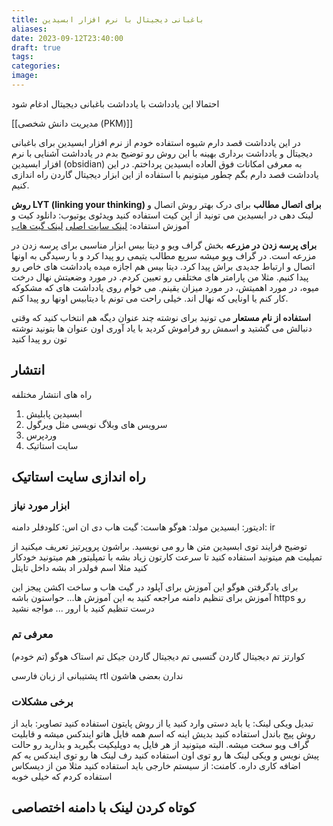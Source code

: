 ```yaml
---
title: باغبانی دیجیتال با نرم افزار ابسیدین
aliases: 
date: 2023-09-12T23:40:00
draft: true
tags: 
categories: 
image:
---
```

احتمالا این یادداشت با یادداشت باغبانی دیجیتال ادغام شود

[[مدیریت دانش شخصی (PKM)]]

در این یادداشت قصد دارم شیوه استفاده خودم از نرم افزار ابسیدین برای باغبانی دیجیتال و یادداشت برداری بهینه با این روش رو توضیح بدم
در یادداشت آشنایی با نرم افزار ابسیدین (obsidian) به معرفی امکانات فوق العاده ابسیدین پرداختم. در این یادداشت قصد دارم بگم چطور میتونیم با استفاده از این ابزار دیجیتال گاردن راه اندازی کنیم.




**روش LYT (linking your thinking) برای اتصال مطالب**
برای درک بهتر روش اتصال و لینک دهی در ابسیدین می تونید از این کیت استفاده کنید
ویدئوی یوتیوب: 
دانلود کیت و آموزش استفاده: [لینک سایت اصلی](https://www.linkingyourthinking.com/lyt-kit-course/onboarding) [لینک گیت هاب](https://github.com/nickmilo/LYT-Kit-in-Mandarin)

**برای پرسه زدن در مزرعه**
بخش گراف ویو و دیتا بیس ابزار مناسبی برای پرسه زدن در مزرعه است. در گراف ویو میشه سریع مطالب یتیمی رو پیدا کرد و با رسیدگی به اونها اتصال و ارتباط جدیدی براش پیدا کرد. دیتا بیس هم اجازه میده یادداشت های خاص رو پیدا کنیم. مثلا من پارامتر های مختلفی رو تعیین کردم.
در مورد وضعیتش نهال درخت میوه، در مورد اهمیتش، در مورد میزان یقینم. می خوام روی یادداشت های که مشکوکه کار کنم یا اونایی که نهال اند. خیلی راحت می تونم با دیتابیس اونها رو پیدا کنم.

**استفاده از نام مستعار**
می تونید برای نوشته چند عنوان دیگه هم انتخاب کنید که وقتی دنبالش می گشتید و اسمش رو فراموش کردید با یاد آوری اون عنوان ها بتونید نوشته تون رو پیدا کنید


## انتشار

راه های انتشار مختلفه
1. ابسیدین پابلیش
2. سرویس های وبلاگ نویسی مثل ویرگول
3. وردپرس
4. سایت استاتیک

## راه اندازی سایت استاتیک

### ابزار مورد نیاز
ادیتور: ابسیدین
مولد: هوگو
هاست: گیت هاب
دی ان اس: کلودفلر
دامنه: ir


توضیح فرایند
توی ابسیدین متن ها رو می نویسید. براشون پروپرتیز تعریف میکنید از تمپلیت هم میتونید استفاده کنید تا سرعت کارتون زیاد بشه با تمپلیتور هم میتونید خودکار کنید مثلا اسم فولدر اد بشه داخل تایتل

برای یادگرفتن هوگو این آموزش
برای آپلود در گیت هاب و ساخت اکشن پیجز این آموزش
برای تنظیم دامنه مراجعه کنید به این آموزش ها... حواستون باشه https رو درست تنظیم کنید با ارور ... مواجه نشید

### معرفی تم
کوارتز
تم دیجیتال گاردن گتسبی
تم دیجیتال گاردن جیکل
تم استاک هوگو (تم خودم)

پشتیبانی از زبان فارسی rtl ندارن بعضی هاشون

### برخی مشکلات
تبدیل ویکی لینک: یا باید دستی وارد کنید یا از روش پایتون استفاده کنید
تصاویر: باید از روش پیج باندل استفاده کنید بدیش اینه که اسم همه فایل هاتو ایندکس میشه و قابلیت گراف ویو سخت میشه. البته میتونید از هر فایل یه دوپلیکیت بگیرید و بذارید رو حالت پیش نویس و ویکی لینک ها رو توی اون استفاده کنید رف لینک ها رو توی ایندکس یه کم اضافه کاری داره.
کامنت: از سیستم خارجی باید استفاده کنید مثلا من از دیسکاس استفاده کردم که خیلی خوبه 


## کوتاه کردن لینک با دامنه اختصاصی


